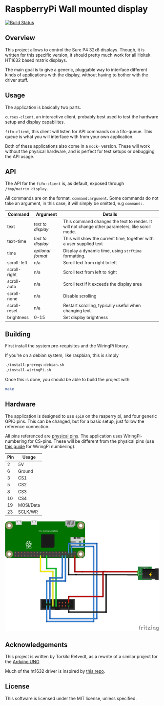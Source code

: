 RaspberryPi Wall mounted display
================================
[![Build Status](https://travis-ci.org/torkildr/raspberry-display.svg?branch=master)](https://travis-ci.org/torkildr/raspberry-display)

## Overview
This project allows to control the Sure P4 32x8 displays. Though, it is written for this specific version, it should
pretty much work for all Holtek HT1632 based matrix displays.
 
The main goal is to give a generic, pluggable way to interface different kinds of applications with the display, without having to
bother with the driver stuff.

## Usage

The application is basically two parts.

`curses-client`, an interactive client, probably best used to test the hardware setup and display capabilites.

`fifo-client`, this client will listen for API commands on a fifo-queue. This queue is what you will interface with from
your own application.

Both of these applications also come in a `mock-` version. These will work without the physical hardware, and is perfect
for test setups or debugging the API usage.

## API

The API for the `fifo-client` is, as default, exposed through `/tmp/matrix_display`.

All commands are on the format, `command:argument`. Some commands do not take an argument, in this case, it will simply
be omitted, e.g `command:`.

Command     | Argument  | Details
------------|-----------|---------
text        | *text to display* | This command changes the text to render. It will not change other parameters, like scroll mode.
text-time   | *text to display* | This will show the current time, together with a user supplied text
time        | *optional format* | Display a dynamic time, using `strftime` formatting.
scroll-left  | n/a | Scroll text from right to left
scroll-right | n/a | Scroll text from left to right
scroll-auto  | n/a | Scroll text if it exceeds the display area
scroll-none  | n/a | Disable scrolling
scroll-reset | n/a | Restart scrolling, typically useful when changing text
brightness   | 0-15 | Set display brightness 

## Building
First install the system pre-requisites and the WiringPi library.

If you're on a debian system, like raspbian, this is simply
```bash
./install-prereqs-debian.sh
./install-wiringPi.sh
```

Once this is done, you should be able to build the project with
```bash
make
```

## Hardware

The application is designed to use `spi0` on the rasperry pi, and four generic GPIO pins. This can be changed, but for a basic
setup, just follow the reference connection.

All pins referenced are [physical pins](https://pinout.xyz/pinout#). The application uses WiringPi-numbering for CS-pins. These
will be different from the physical pins (use [this guide](https://pinout.xyz/pinout/wiringpi) for WiringPi numbering).

Pin | Usage
--- | -----
2   | 5V
6   | Ground
3   | CS1
5   | CS2
8   | CS3
10  | CS4
19  | MOSI/Data
23  | SCLK/WR

![Example Wiring](https://raw.githubusercontent.com/torkildr/raspberry-display/master/images/raspberry-wiring.png)

## Acknowledgements
This project is written by Torkild Retvedt, as a rewrite of a similar project for the [Arduino UNO](https://github.com/torkildr/display)

Much of the ht1632 driver is inspired by [this repo](https://github.com/DerBer/ht1632clib).

## License
This software is licensed under the MIT license, unless specified.

